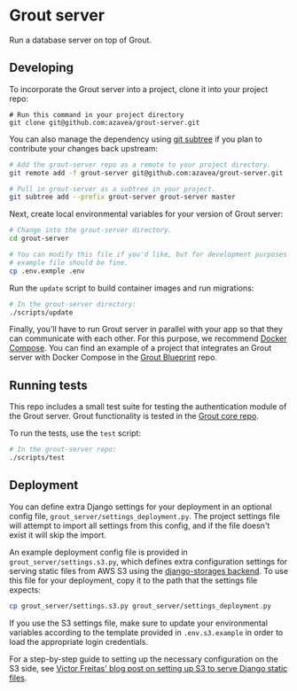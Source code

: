 # Grout server

Run a database server on top of Grout.

## Developing

To incorporate the Grout server into a project, clone it into your project
repo:

```
# Run this command in your project directory
git clone git@github.com:azavea/grout-server.git
```

You can also manage the dependency using [git
subtree](https://www.atlassian.com/blog/git/alternatives-to-git-submodule-git-subtree)
if you plan to contribute your changes back upstream:

```bash
# Add the grout-server repo as a remote to your project directory.
git remote add -f grout-server git@github.com:azavea/grout-server.git

# Pull in grout-server as a subtree in your project.
git subtree add --prefix grout-server grout-server master
```

Next, create local environmental variables for your version of Grout server:

```bash
# Change into the grout-server directory.
cd grout-server

# You can modify this file if you'd like, but for development purposes the
# example file should be fine.
cp .env.exmple .env
```

Run the `update` script to build container images and run migrations:

```bash
# In the grout-server directory:
./scripts/update
```

Finally, you'll have to run Grout server in parallel with your app so that
they can communicate with each other. For this purpose, we recommend
[Docker Compose](https://docs.docker.com/compose/). You can find an example
of a project that integrates an Grout server with Docker Compose in the
[Grout Blueprint](https://github.com/azavea/grout-blueprint) repo.

## Running tests

This repo includes a small test suite for testing the authentication
module of the Grout server. Grout functionality is tested in the [Grout core
repo](https://github.com/azavea/grout).

To run the tests, use the `test` script:

```bash
# In the grout-server repo:
./scripts/test
```

## Deployment

You can define extra Django settings for your deployment in an optional config
file, `grout_server/settings_deployment.py`. The project settings file will attempt to import
all settings from this config, and if the file doesn't exist it will skip the
import.

An example deployment config file is provided in
`grout_server/settings.s3.py`, which defines extra configuration settings for
serving static files from AWS S3 using the [django-storages
backend](https://django-storages.readthedocs.io/en/latest/backends/amazon-S3.html).
To use this file for your deployment, copy it to the path that the settings
file expects:

```bash
cp grout_server/settings.s3.py grout_server/settings_deployment.py
```

If you use the S3 settings file, make sure to update your environmental variables
according to the template provided in `.env.s3.example` in order to load the
appropriate login credentials.

For a step-by-step guide to setting up the necessary configuration on the S3
side, see [Victor Freitas' blog post on setting up S3 to serve Django static
files](https://simpleisbetterthancomplex.com/tutorial/2017/08/01/how-to-setup-amazon-s3-in-a-django-project.html).
